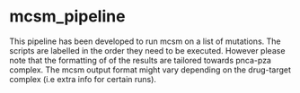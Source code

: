 # mcsm_pipeline

This pipeline has been developed to run mcsm on a list of mutations.
The scripts are labelled in the order they need to be executed. 
However please note that the formatting of of the results are tailored towards pnca-pza complex. The mcsm 
output format might vary depending on the drug-target complex (i.e extra info for certain runs).

